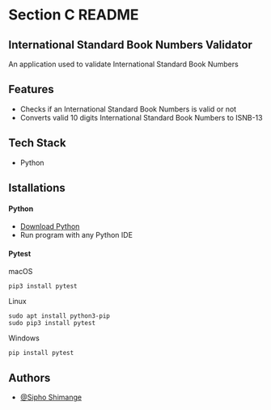 
# Section C README
## International Standard Book Numbers Validator

An application used to validate International Standard Book Numbers

## Features
* Checks if an International Standard Book Numbers is valid or not
* Converts valid 10 digits International Standard Book Numbers to ISNB-13

## Tech Stack

* Python


## Istallations

#### Python
* [Download Python](https://www.python.org/downloads/)
* Run program with any Python IDE

#### Pytest
macOS
```
pip3 install pytest 

```

Linux
```
sudo apt install python3-pip
sudo pip3 install pytest
```

Windows
```
pip install pytest
```
## Authors

- [@Sipho Shimange](https://github.com/SiphoGit)

